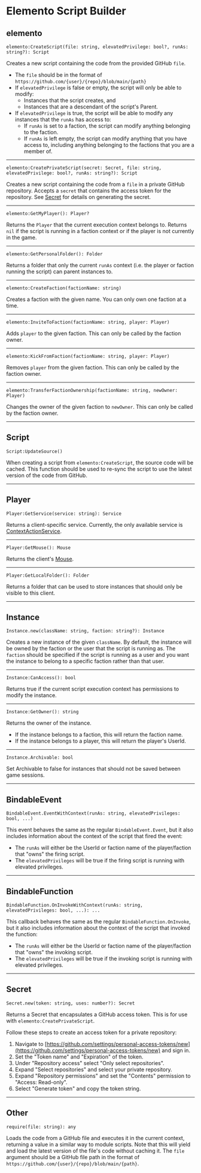 # Elemento Script Builder

## elemento

`elemento:CreateScript(file: string, elevatedPrivilege: bool?, runAs: string?): Script`

Creates a new script containing the code from the provided GitHub `file`. 
- The `file` should be in the format of `https://github.com/{user}/{repo}/blob/main/{path}`
- If `elevatedPrivilege` is false or empty, the script will only be able to modify:
  - Instances that the script creates, and
  - Instances that are a descendant of the script's Parent.
- If `elevatedPrivilege` is true, the script will be able to modify any instances that the `runAs` has access to:
  - If `runAs` is set to a faction, the script can modify anything belonging to the faction.
  - If `runAs` is left empty, the script can modify anything that you have access to, including anything belonging to the factions that you are a member of.

---
`elemento:CreatePrivateScript(secret: Secret, file: string, elevatedPrivilege: bool?, runAs: string?): Script`

Creates a new script containing the code from a `file` in a private GitHub repository. Accepts a `secret` that contains the access token for the repository. See [Secret](https://github.com/mattscy/Elemento/blob/main/README.md#secret) for details on generating the secret.

---
`elemento:GetMyPlayer(): Player?`

Returns the `Player` that the current execution context belongs to. Returns `nil` if the script is running in a faction context or if the player is not currently in the game.

---
`elemento:GetPersonalFolder(): Folder`

Returns a folder that only the current `runAs` context (i.e. the player or faction running the script) can parent instances to.

---
`elemento:CreateFaction(factionName: string)`

Creates a faction with the given name. You can only own one faction at a time.

---
`elemento:InviteToFaction(factionName: string, player: Player)`

Adds `player` to the given faction. This can only be called by the faction owner.

---
`elemento:KickFromFaction(factionName: string, player: Player)`

Removes `player` from the given faction. This can only be called by the faction owner.

---
`elemento:TransferFactionOwnership(factionName: string, newOwner: Player)`

Changes the owner of the given faction to `newOwner`. This can only be called by the faction owner.

---
## Script

`Script:UpdateSource()`

When creating a script from `elemento:CreateScript`, the source code will be cached. This function should be used to re-sync the script to use the latest version of the code from GitHub.

---
## Player

`Player:GetService(service: string): Service`

Returns a client-specific service. Currently, the only available service is [ContextActionService](https://create.roblox.com/docs/reference/engine/classes/ContextActionService).

---
`Player:GetMouse(): Mouse`

Returns the client's [Mouse](https://create.roblox.com/docs/reference/engine/classes/Mouse).

---
`Player:GetLocalFolder(): Folder`

Returns a folder that can be used to store instances that should only be visible to this client.

---
## Instance
`Instance.new(className: string, faction: string?): Instance`

Creates a new instance of the given `className`. By default, the instance will be owned by the faction or the user that the script is running as. The `faction` should be specified if the script is running as a user and you want the instance to belong to a specific faction rather than that user.

---
`Instance:CanAccess(): bool`

Returns true if the current script execution context has permissions to modify the instance.

---
`Instance:GetOwner(): string`

Returns the owner of the instance. 
- If the instance belongs to a faction, this will return the faction name.
- If the instance belongs to a player, this will return the player's UserId.

---
`Instance.Archivable: bool`

Set Archivable to false for instances that should not be saved between game sessions.

---
## BindableEvent

`BindableEvent.EventWithContext(runAs: string, elevatedPrivileges: bool, ...)`

This event behaves the same as the regular `BindableEvent.Event`, but it also includes information about the context of the script that fired the event:
- The `runAs` will either be the UserId or faction name of the player/faction that "owns" the firing script.
- The `elevatedPrivileges` will be true if the firing script is running with elevated privileges.

---
## BindableFunction

`BindableFunction.OnInvokeWithContext(runAs: string, elevatedPrivileges: bool, ...): ...`

This callback behaves the same as the regular `BindableFunction.OnInvoke`, but it also includes information about the context of the script that invoked the function:
- The `runAs` will either be the UserId or faction name of the player/faction that "owns" the invoking script.
- The `elevatedPrivileges` will be true if the invoking script is running with elevated privileges.

---
## Secret

`Secret.new(token: string, uses: number?): Secret`

Returns a Secret that encapsulates a GitHub access token. This is for use with `elemento:CreatePrivateScript`.

Follow these steps to create an access token for a private repository:
1. Navigate to [https://github.com/settings/personal-access-tokens/new](https://github.com/settings/personal-access-tokens/new) and sign in.
2. Set the "Token name" and "Expiration" of the token.
3. Under "Repository access" select "Only select repositories".
4. Expand "Select repositories" and select your private repository.
5. Expand "Repository permissions" and set the "Contents" permission to "Access: Read-only".
6. Select "Generate token" and copy the token string.

---
## Other

`require(file: string): any`

Loads the code from a GitHub file and executes it in the current context, returning a value in a similar way to module scripts. Note that this will yield and load the latest version of the file's code without caching it. The `file` argument should be a GitHub file path in the format of `https://github.com/{user}/{repo}/blob/main/{path}`.
